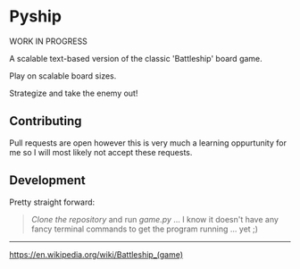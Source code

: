 # Pyship
WORK IN PROGRESS

A scalable text-based version of the classic 'Battleship' board game. 

Play on scalable board sizes. 

Strategize and take the enemy out!

## Contributing
Pull requests are open however this is very much a learning oppurtunity for me so I will most likely not accept these requests.

## Development
Pretty straight forward:

> _Clone the repository_ and run _game.py_ ... I know it doesn't have any fancy terminal commands to get the program running ... yet ;)
- - -

https://en.wikipedia.org/wiki/Battleship_(game)
